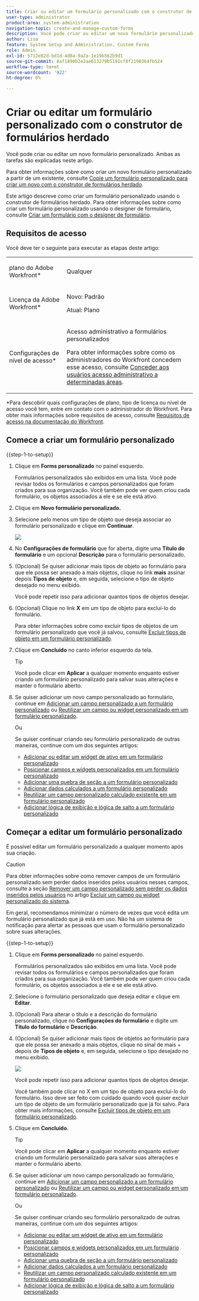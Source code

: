 ```yaml
---
title: Criar ou editar um formulário personalizado com o construtor de formulários herdado
user-type: administrator
product-area: system-administration
navigation-topic: create-and-manage-custom-forms
description: Você pode criar ou editar um novo formulário personalizado.
author: Lisa
feature: System Setup and Administration, Custom Forms
role: Admin
exl-id: 5712e82d-bd1d-4d8a-9a2a-1e19b562b9d1
source-git-commit: 8af1890b2e2ae613279b5191cf8f2190364fb524
workflow-type: tm+mt
source-wordcount: '922'
ht-degree: 0%

---
```


# Criar ou editar um formulário personalizado com o construtor de formulários herdado

<!--Audited: 01/2024-->

Você pode criar ou editar um novo formulário personalizado. Ambas as tarefas são explicadas neste artigo.

Para obter informações sobre como criar um novo formulário personalizado a partir de um existente, consulte [Copie um formulário personalizado para criar um novo com o construtor de formulários herdado](../../../administration-and-setup/customize-workfront/create-manage-custom-forms/copy-custom-form-to-create-a-new-one.md).

Este artigo descreve como criar um formulário personalizado usando o construtor de formulários herdado. Para obter informações sobre como criar um formulário personalizado usando o designer de formulário, consulte [Criar um formulário com o designer de formulário](/help/quicksilver/administration-and-setup/customize-workfront/create-manage-custom-forms/form-designer/design-a-form/design-a-form.md).

## Requisitos de acesso

Você deve ter o seguinte para executar as etapas deste artigo:

<table style="table-layout:auto"> 
 <col> 
 <col> 
 <tbody> 
  <tr data-mc-conditions=""> 
   <td role="rowheader"> <p>plano do Adobe Workfront*</p> </td> 
   <td>Qualquer</td> 
  </tr> 
  <tr> 
   <td role="rowheader">Licença da Adobe Workfront*</td> 
   <td><p>Novo: Padrão</p>
   <p>Atual: Plano</p></td> 
  </tr> 
  <tr data-mc-conditions=""> 
   <td role="rowheader">Configurações de nível de acesso*</td> 
   <td> <p>Acesso administrativo a formulários personalizados</p> <p>Para obter informações sobre como os administradores do Workfront concedem esse acesso, consulte <a href="../../../administration-and-setup/add-users/configure-and-grant-access/grant-users-admin-access-certain-areas.md" class="MCXref xref">Conceder aos usuários acesso administrativo a determinadas áreas</a>.</p> </td> 
  </tr>  
 </tbody> 
</table>

&#42;Para descobrir quais configurações de plano, tipo de licença ou nível de acesso você tem, entre em contato com o administrador do Workfront. Para obter mais informações sobre requisitos de acesso, consulte [Requisitos de acesso na documentação do Workfront](/help/quicksilver/administration-and-setup/add-users/access-levels-and-object-permissions/access-level-requirements-in-documentation.md).


## Comece a criar um formulário personalizado

{{step-1-to-setup}}

1. Clique em **Forms personalizado** no painel esquerdo.

   Formulários personalizados são exibidos em uma lista. Você pode revisar todos os formulários e campos personalizados que foram criados para sua organização. Você também pode ver quem criou cada formulário, os objetos associados a ele e se ele está ativo.

1. Clique em **Novo formulário personalizado.**
1. Selecione pelo menos um tipo de objeto que deseja associar ao formulário personalizado e clique em **Continuar**.

   ![](assets/choose-object-type.jpg)

1. No **Configurações de formulário** que for aberta, digite uma **Título do formulário** e um opcional **Descrição** para o formulário personalizado.

1. (Opcional) Se quiser adicionar mais tipos de objeto ao formulário para que ele possa ser anexado a mais objetos, clique no link **mais** assinar depois **Tipos de objeto** e, em seguida, selecione o tipo de objeto desejado no menu exibido.

   Você pode repetir isso para adicionar quantos tipos de objetos desejar.

1. (Opcional) Clique no link **X** em um tipo de objeto para excluí-lo do formulário.

   Para obter informações sobre como excluir tipos de objetos de um formulário personalizado que você já salvou, consulte [Excluir tipos de objeto em um formulário personalizado](../../../administration-and-setup/customize-workfront/create-manage-custom-forms/delete-object-type-on-a-custom-form.md).

1. Clique em **Concluído** no canto inferior esquerdo da tela.

   >[!TIP]
   >
   >Você pode clicar em **Aplicar** a qualquer momento enquanto estiver criando um formulário personalizado para salvar suas alterações e manter o formulário aberto.

1. Se quiser adicionar um novo campo personalizado ao formulário, continue em [Adicionar um campo personalizado a um formulário personalizado](../../../administration-and-setup/customize-workfront/create-manage-custom-forms/add-a-custom-field-to-a-custom-form.md) ou [Reutilizar um campo ou widget personalizado em um formulário personalizado](../../../administration-and-setup/customize-workfront/create-manage-custom-forms/reuse-an-existing-field.md).

   Ou

   Se quiser continuar criando seu formulário personalizado de outras maneiras, continue com um dos seguintes artigos:

   * [Adicionar ou editar um widget de ativo em um formulário personalizado](../../../administration-and-setup/customize-workfront/create-manage-custom-forms/add-widget-or-edit-its-properties-in-a-custom-form.md)
   * [Posicionar campos e widgets personalizados em um formulário personalizado](../../../administration-and-setup/customize-workfront/create-manage-custom-forms/position-fields-in-a-custom-form.md)
   * [Adicionar uma quebra de seção a um formulário personalizado](../../../administration-and-setup/customize-workfront/create-manage-custom-forms/add-a-section-break-to-a-custom-form.md)
   * [Adicionar dados calculados a um formulário personalizado](../../../administration-and-setup/customize-workfront/create-manage-custom-forms/add-calculated-data-to-custom-form.md)
   * [Reutilizar um campo personalizado calculado existente em um formulário personalizado](../../../administration-and-setup/customize-workfront/create-manage-custom-forms/use-existing-calc-field-new-custom-form.md)
   * [Adicionar lógica de exibição e lógica de salto a um formulário personalizado](../../../administration-and-setup/customize-workfront/create-manage-custom-forms/display-or-skip-logic-custom-form.md)

## Começar a editar um formulário personalizado

É possível editar um formulário personalizado a qualquer momento após sua criação.

>[!CAUTION]
>
>Para obter informações sobre como remover campos de um formulário personalizado sem perder dados inseridos pelos usuários nesses campos, consulte a seção [Remover um campo personalizado sem perder os dados inseridos pelos usuários](../../../administration-and-setup/customize-workfront/create-manage-custom-forms/delete-a-custom-field.md#remove) no artigo [Excluir um campo ou widget personalizado do sistema](../../../administration-and-setup/customize-workfront/create-manage-custom-forms/delete-a-custom-field.md).
>
>Em geral, recomendamos minimizar o número de vezes que você edita um formulário personalizado que já está em uso. Não há um sistema de notificação para alertar as pessoas que usam o formulário personalizado sobre suas alterações.

{{step-1-to-setup}}

1. Clique em **Forms personalizado** no painel esquerdo.

   Formulários personalizados são exibidos em uma lista. Você pode revisar todos os formulários e campos personalizados que foram criados para sua organização. Você também pode ver quem criou cada formulário, os objetos associados a ele e se ele está ativo.

1. Selecione o formulário personalizado que deseja editar e clique em **Editar**.
1. (Opcional) Para alterar o título e a descrição do formulário personalizado, clique no **Configurações do formulário** e digite um **Título do formulário** e **Descrição**.

1. (Opcional) Se quiser adicionar mais tipos de objetos ao formulário para que ele possa ser anexado a mais objetos, clique no sinal de mais + depois de **Tipos de objeto** e, em seguida, selecione o tipo desejado no menu exibido.

   ![](assets/add-object-type-existing-form.png)

   Você pode repetir isso para adicionar quantos tipos de objetos desejar.

   Você também pode clicar no X em um tipo de objeto para excluí-lo do formulário. Isso deve ser feito com cuidado quando você quiser excluir um tipo de objeto de um formulário personalizado que já foi salvo. Para obter mais informações, consulte [Excluir tipos de objeto em um formulário personalizado](../../../administration-and-setup/customize-workfront/create-manage-custom-forms/delete-object-type-on-a-custom-form.md).

1. Clique em **Concluído**.

   >[!TIP]
   >
   >Você pode clicar em **Aplicar** a qualquer momento enquanto estiver criando um formulário personalizado para salvar suas alterações e manter o formulário aberto.

1. Se quiser adicionar um novo campo personalizado ao formulário, continue em [Adicionar um campo personalizado a um formulário personalizado](../../../administration-and-setup/customize-workfront/create-manage-custom-forms/add-a-custom-field-to-a-custom-form.md) ou [Reutilizar um campo ou widget personalizado em um formulário personalizado](../../../administration-and-setup/customize-workfront/create-manage-custom-forms/reuse-an-existing-field.md).

   Ou

   Se quiser continuar criando seu formulário personalizado de outras maneiras, continue com um dos seguintes artigos:

   * [Adicionar ou editar um widget de ativo em um formulário personalizado](../../../administration-and-setup/customize-workfront/create-manage-custom-forms/add-widget-or-edit-its-properties-in-a-custom-form.md)
   * [Posicionar campos e widgets personalizados em um formulário personalizado](../../../administration-and-setup/customize-workfront/create-manage-custom-forms/position-fields-in-a-custom-form.md)
   * [Adicionar uma quebra de seção a um formulário personalizado](../../../administration-and-setup/customize-workfront/create-manage-custom-forms/add-a-section-break-to-a-custom-form.md)
   * [Adicionar dados calculados a um formulário personalizado](../../../administration-and-setup/customize-workfront/create-manage-custom-forms/add-calculated-data-to-custom-form.md)
   * [Reutilizar um campo personalizado calculado existente em um formulário personalizado](../../../administration-and-setup/customize-workfront/create-manage-custom-forms/use-existing-calc-field-new-custom-form.md)
   * [Adicionar lógica de exibição e lógica de salto a um formulário personalizado](../../../administration-and-setup/customize-workfront/create-manage-custom-forms/display-or-skip-logic-custom-form.md)
